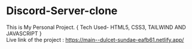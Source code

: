 # Discord-Server-clone
This is My Personal Project. { Tech Used- HTML5, CSS3, TAILWIND AND JAVASCRIPT }
<br>
Live link of the project : https://main--dulcet-sundae-eafb61.netlify.app/
